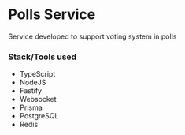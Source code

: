 # Polls Service
Service developed to support voting system in polls

### Stack/Tools used
- TypeScript
- NodeJS
- Fastify
- Websocket
- Prisma
- PostgreSQL
- Redis
